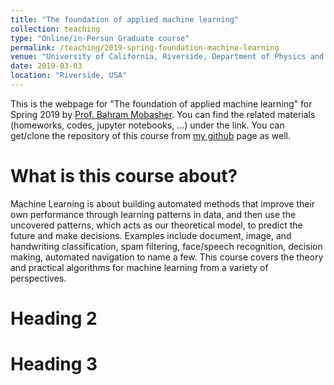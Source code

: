```yaml
---
title: "The foundation of applied machine learning"
collection: teaching
type: "Online/in-Person Graduate course"
permalink: /teaching/2019-spring-foundation-machine-learning
venue: "University of California, Riverside, Department of Physics and Astronomy"
date: 2019-03-03
location: "Riverside, USA"
---
```


This is the webpage for "The foundation of applied machine learning" for Spring 2019 by [Prof. Bahram Mobasher](http://faculty.ucr.edu/~mobasher/). You can find the related materials (homeworks, codes, jupyter notebooks, ...) under the link. You can get/clone the repository of this course from [my github](https://github.com/abtinshahidi/) page as well.  


What is this course about?
======

Machine Learning is about building automated methods that improve their own performance through learning patterns in data, and then use the uncovered patterns, which acts as our theoretical model, to predict the future and make decisions. Examples include document, image, and handwriting classification, spam filtering, face/speech recognition, decision making, automated navigation to name a few. This course covers the theory and practical algorithms for machine learning from a variety of perspectives.

Heading 2
======

Heading 3
======
